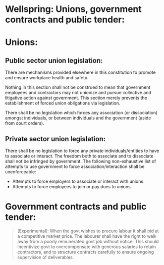 # Wellspring: Unions, government contracts and public tender:

# Unions:

## Public sector union legislation:

There are mechanisms provided elsewhere in this constitution to promote and ensure workplace health and safety.

Nothing in this section shall not be construed to mean that government employees and contractors may not unionize and pursue collective and litigative action against government. This section merely prevents the establishment of forced union obligations via legislation.

There shall be no legislation which forces any association (or dissociation) amongst individuals, or between individuals and the government (aside from court orders).

## Private sector union legislation:

There shall be no legislation to force any private individuals/entities to have to associate or interact. The freedom both to associate and to dissociate shall not be infringed by government. The following non-exhaustive list of attempts to use government to force association/interaction shall be unenforceable:

- Attempts to force employers to associate or interact with unions.
- Attempts to force employees to join or pay dues to unions.

# Government contracts and public tender:

> [Experimental]: When the govt wishes to procure labour it shall bid at a competitive market price. The labourer shall have the right to walk away from a poorly remunerated govt job without notice. This should incentivize govt to overcompensate with generous salaries to retain contractors, and to structure contracts carefully to ensure ongoing supervision of deliverables.
